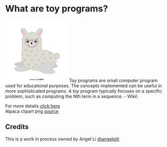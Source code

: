 # What are toy programs?
<img src="images/cute-gray-alpaca.png" width="200" height="200">
Toy programs are small computer program used for educational purposes. The
concepts implemented can be useful in more sophisticated programs. A toy
program typically focuses on a specific problem, such as computing the Nth
term in a sequence. - Wiki\

For more details [click here](https://en.wikipedia.org/wiki/Toy_program)\
Alpaca clipart png [source](https://pngtree.com/freepng/gray-cute-illustration-hand-painted-alpaca_3839821.html)

## Credits
This is a work in process owned by Angel Li [@angelptli](https://github.com/angelptli)